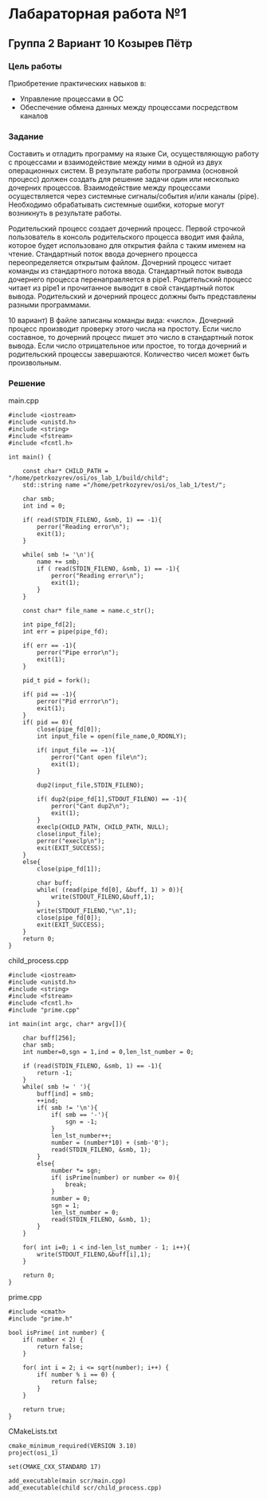 # **Лабараторная работа №1**
## Группа 2 Вариант 10 Козырев Пётр

### **Цель работы**

Приобретение практических навыков в:
- Управление процессами в ОС
- Обеспечение обмена данных между процессами посредством каналов

### **Задание**

Составить и отладить программу на языке Си, осуществляющую работу с процессами и
взаимодействие между ними в одной из двух операционных систем. В результате работы
программа (основной процесс) должен создать для решение задачи один или несколько
дочерних процессов. Взаимодействие между процессами осуществляется через системные
сигналы/события и/или каналы (pipe).
Необходимо обрабатывать системные ошибки, которые могут возникнуть в результате работы.

Родительский процесс создает дочерний процесс. Первой строчкой пользователь в консоль
родительского процесса вводит имя файла, которое будет использовано для открытия файла с
таким именем на чтение. Стандартный поток ввода дочернего процесса переопределяется
открытым файлом. Дочерний процесс читает команды из стандартного потока ввода.
Стандартный поток вывода дочернего процесса перенаправляется в pipe1. Родительский процесс
читает из pipe1 и прочитанное выводит в свой стандартный поток вывода. Родительский и
дочерний процесс должны быть представлены разными программами.

10 вариант) В файле записаны команды вида: «число<endline>». Дочерний процесс производит
проверку этого числа на простоту. Если число составное, то дочерний процесс пишет это число в
стандартный поток вывода. Если число отрицательное или простое, то тогда дочерний и
родительский процессы завершаются. Количество чисел может быть произвольным.

### **Решение**

main.cpp
```
#include <iostream>
#include <unistd.h>
#include <string>
#include <fstream>
#include <fcntl.h>

int main() {

    const char* CHILD_PATH = "/home/petrkozyrev/osi/os_lab_1/build/child";
    std::string name ="/home/petrkozyrev/osi/os_lab_1/test/";
    
    char smb;
    int ind = 0;

    if( read(STDIN_FILENO, &smb, 1) == -1){
        perror("Reading error\n");
        exit(1);
    }

    while( smb != '\n'){
        name += smb;
        if ( read(STDIN_FILENO, &smb, 1) == -1){
            perror("Reading error\n");
            exit(1);
        }
    }

    const char* file_name = name.c_str();
    
    int pipe_fd[2];
    int err = pipe(pipe_fd);

    if( err == -1){
        perror("Pipe error\n");
        exit(1);
    }
    
    pid_t pid = fork();

    if( pid == -1){
        perror("Pid errror\n");
        exit(1);
    }
    if( pid == 0){ 
        close(pipe_fd[0]);
        int input_file = open(file_name,O_RDONLY);

        if( input_file == -1){
            perror("Cant open file\n");
            exit(1);
        }

        dup2(input_file,STDIN_FILENO);
        
        if( dup2(pipe_fd[1],STDOUT_FILENO) == -1){
            perror("Cant dup2\n");
            exit(1);
        }
        execlp(CHILD_PATH, CHILD_PATH, NULL);
        close(input_file);
        perror("execlp\n");
        exit(EXIT_SUCCESS);
    }
    else{
        close(pipe_fd[1]);

        char buff;
        while( (read(pipe_fd[0], &buff, 1) > 0)){
            write(STDOUT_FILENO,&buff,1);
        }   
        write(STDOUT_FILENO,"\n",1);
        close(pipe_fd[0]);
        exit(EXIT_SUCCESS);
    }
    return 0;
}
```

child_process.cpp

```
#include <iostream>
#include <unistd.h>
#include <string>
#include <fstream>
#include <fcntl.h>
#include "prime.cpp"

int main(int argc, char* argv[]){

    char buff[256];
    char smb;
    int number=0,sgn = 1,ind = 0,len_lst_number = 0;
    
    if (read(STDIN_FILENO, &smb, 1) == -1){
        return -1;
    }
    while( smb != ' '){
        buff[ind] = smb;
        ++ind;
        if( smb != '\n'){ 
            if( smb == '-'){
                sgn = -1;
            }
            len_lst_number++;
            number = (number*10) + (smb-'0');
            read(STDIN_FILENO, &smb, 1);
        }
        else{
            number *= sgn;
            if( isPrime(number) or number <= 0){
                break;
            }
            number = 0;
            sgn = 1;
            len_lst_number = 0;
            read(STDIN_FILENO, &smb, 1);
        }
    }

    for( int i=0; i < ind-len_lst_number - 1; i++){
        write(STDOUT_FILENO,&buff[i],1);
    }
    
    return 0;
}
```

prime.cpp

```
#include <cmath>
#include "prime.h"

bool isPrime( int number) {
    if( number < 2) {
        return false;
    }

    for( int i = 2; i <= sqrt(number); i++) {
        if( number % i == 0) {
            return false;
        }
    }

    return true;
}
```

CMakeLists.txt

```
cmake_minimum_required(VERSION 3.10)
project(osi_1)

set(CMAKE_CXX_STANDARD 17)

add_executable(main scr/main.cpp)
add_executable(child scr/child_process.cpp)
```
